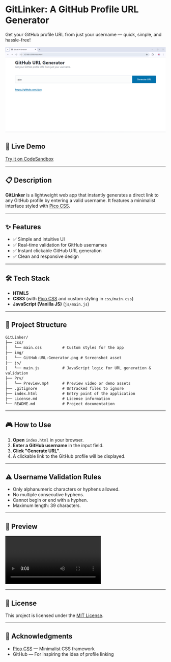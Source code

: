 # GitLinker: A GitHub Profile URL Generator

Get your GitHub profile URL from just your username — quick, simple, and hassle-free!

![GitHub URL Generator Screenshot](/assets/img/GitHub-URL-Generator.png)

## 🚀 Live Demo

[Try it on CodeSandbox](https://codesandbox.io/p/devbox/ng1-1-forked-ljtzsg)

<!-- Replace above with your deployed URL if/when hosting on GitHub Pages or elsewhere -->

---

## 📋 Description

**GitLinker** is a lightweight web app that instantly generates a direct link to any GitHub profile by entering a valid username. It features a minimalist interface styled with [Pico CSS](https://picocss.com/).

---

## ✨ Features

- ✅ Simple and intuitive UI
- ✅ Real-time validation for GitHub usernames
- ✅ Instant clickable GitHub URL generation
- ✅ Clean and responsive design

---

## 🛠️ Tech Stack

- **HTML5**
- **CSS3** (with [Pico CSS](https://picocss.com/) and custom styling in `css/main.css`)
- **JavaScript (Vanilla JS)** (`js/main.js`)

---

## 📂 Project Structure

```
GitLinker/
├── css/
│   └── main.css         # Custom styles for the app
├── img/
│   └── GitHub-URL-Generator.png # Screenshot asset
├── js/
│   └── main.js          # JavaScript logic for URL generation & validation
├── Prv/
│   └── Preview.mp4      # Preview video or demo assets
├── .gitignore           # Untracked files to ignore
├── index.html           # Entry point of the application
├── License.md           # License information
└── README.md            # Project documentation
```

---

## 🎮 How to Use

1. **Open** `index.html` in your browser.
2. **Enter a GitHub username** in the input field.
3. **Click "Generate URL"**.
4. A clickable link to the GitHub profile will be displayed.

---

## ⚠️ Username Validation Rules

- Only alphanumeric characters or hyphens allowed.
- No multiple consecutive hyphens.
- Cannot begin or end with a hyphen.
- Maximum length: 39 characters.

---

## 📸 Preview

![Preview](Prv/Preview.mp4)

---

## 📝 License

This project is licensed under the [MIT License](./License.md).

---

## 🙌 Acknowledgments

- [Pico CSS](https://picocss.com/) — Minimalist CSS framework
- GitHub — For inspiring the idea of profile linking
